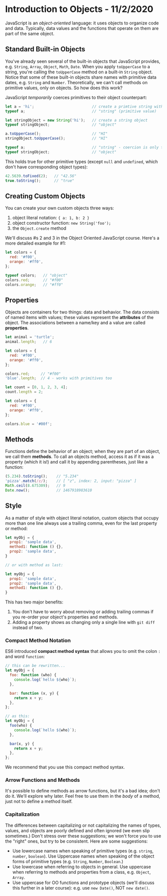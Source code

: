 
# Introduction to Objects - 11/2/2020

JavaScript is an *object-oriented* language: it uses objects to organize code and data. Typically, data values and the functions that operate on them are part of the same object.

## Standard Built-in Objects

You've already seen several of the built-in objects that JavaScript provides, e.g. `String`, `Array`, `Object`, `Math`, `Date`. When you apply `toUpperCase` to a string, you're calling the `toUpperCase` method on a built-in `String` object. Notice that some of these built-in objects share names with primitive data dates, e.g. `String` and `Number`. Theoretically, we can't call methods on primitive values, only on objects. So how does this work?

JavaScript *temporarily* coerces primitives to their object counterpart:

```javascript
let a = 'hi';                          // create a primtive string with the value "hi"
typeof a;                              // "string" (primitive value)

let stringObject = new String('hi');   // create a string object
typeof stringObject;                   // "object"

a.toUpperCase();                       // "HI"
stringObject.toUpperCase();            // "HI"

typeof a;                              // "string" - coercion is only temporary
typeof stringObject;                   // "object"
```

This holds true for other primitive types (except `null` and `undefined`, which don't have corresponding object types):

```javascript
42.5639.toFixed(2);   // "42.56"
true.toString();      // "true"
```

## Creating Custom Objects

You can create your own custom objects three ways:

1. object literal notation: `{ a: 1, b: 2 }`
2. object constructor function: `new String('foo');`
3. the `Object.create` method

We'll discuss #s 2 and 3 in the Object Oriented JavaScript course. Here's a more detailed example for #1:

```javascript
let colors = {
  red: '#f00',
  orange: '#ff0',
};

typeof colors;   // "object"
colors.red;      // "#f00"
colors.orange;   // "#ff0"
```

## Properties

Objects are containers for two things: data and behavior. The data consists of named items with values; these values represent the **attributes** of the object. The associations between a name/key and a value are called **properties**.

```javascript
let animal = 'turtle';
animal.length;   // 6

let colors = {
  red: '#f00',
  orange: '#ff0',
};

colors.red;     // "#f00"
'blue'.length;  // 4 - works with primitives too

let count = [0, 1, 2, 3, 4];
count.length = 2;

let colors = {
  red: '#f00',
  orange: '#ff0',
};

colors.blue = '#00f';
```

## Methods

Functions define the behavior of an object; when they are part of an object, we call them **methods**. To call an objects method, access it as if it was a property (which it is!) and call it by appending parentheses, just like a function:

```javascript
(5.234).toString();    // "5.234"
'pizza'.match(/z/);    // [ "z", index: 2, input: "pizza" ]
Math.ceil(8.675309);   // 9
Date.now();            // 1467918983610
```

## Style

As a matter of style with object literal notation, custom objects that occupy more than one line always use a trailing comma, even for the last property or method:

```javascript
let myObj = {
  prop1: 'sample data',
  method1: function () {},
  prop2: 'sample data',
}

// or with method as last:

let myObj = {
  prop1: 'sample data',
  prop2: 'sample data',
  method1: function () {},
}
```

This has two major benefits:

1. You don't have to worry about removing or adding trailing commas if you re-order your object's properties and methods.
2. Adding a property shows as changing only a single line with `git diff` instead of two.

### Compact Method Notation

ES6 introduced **compact method syntax** that allows you to omit the colon `:` and word `function`:

```javascript
// this can be rewritten...
let myObj = {
  foo: function (who) {
    console.log(`hello ${who}`);
  },

  bar: function (x, y) {
    return x + y;
  },
};

// as this:
let myObj = {
  foo(who) {
    console.log(`hello ${who}`);
  },

  bar(x, y) {
    return x + y;
  },
};
```

We recommend that you use this compact method syntax.

### Arrow Functions and Methods

It's possible to define methods as arrow functions, but it's a bad idea; don't do it. We'll explore why later. Feel free to use them in the *body* of a method, just not to define a method itself.

### Capitalization

The differences between capitalizing or not capitalizing the names of types, values, and objects are poorly defined and often ignored (we even slip sometimes.) Don't stress over these suggestions; we won't force you to use the "right" ones, but try to be consistent. Here are some suggestions:

* Use lowercase names when speaking of primitive types (e.g. `string`, `number`, `boolean`). Use Uppercase names when speaking of the object forms of primitive types (e.g. `String`, `Number`, `Boolean`.)
* Use lowercase when referring to objects in general. Use uppercase when referring to methods and properties from a class, e.g. `Object`, `Array`.
* Use uppercase for OO functions and prototype objects (we'll discuss this further in a later course): e.g. use `new Date()`, NOT `new date()`.
